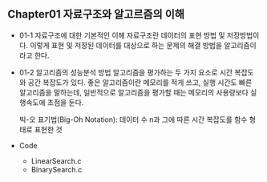 ## Chapter01 자료구조와 알고르즘의 이해
  + 01-1 자료구조에 대한 기본적인 이해
    자료구조란 데이터의 표현 방법 및 저장방법이다. 이렇게 표현 및 저장된 데이터를 대상으로 하는 문제의 해결 방법을 알고리즘이라고 한다.
  + 01-2 알고리즘의 성능분석 방법
    알고리즘을 평가하는 두 가지 요소로 시간 복잡도와 공간 복잡도가 있다. 좋은 알고리즘이란 메모리를 적게 쓰고, 실행 시간도 빠른 알고리즘을 말하는데, 일반적으로 알고리즘을 평가할 때는 메모리의 사용량보다 실행속도에 초점을 둔다.

    빅-오 표기법(Big-Oh Notation): 데이터 수 n과 그에 따른 시간 복잡도를 함수 형태로 표현한 것


+ Code
  + LinearSearch.c
  + BinarySearch.c
